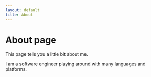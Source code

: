 ```yaml
---
layout: default
title: About
---
```

# About page

This page tells you a little bit about me.

I am a software engineer playing around with many languages and platforms.
